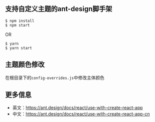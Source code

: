 ## 支持自定义主题的ant-design脚手架

```
$ npm install
$ npm start
```

OR

```
$ yarn
$ yarn start
```

## 主题颜色修改

在根目录下的`config-overrides.js`中修改主体颜色

## 更多信息

+ 英文：https://ant.design/docs/react/use-with-create-react-app
+ 中文：https://ant.design/docs/react/use-with-create-react-app-cn